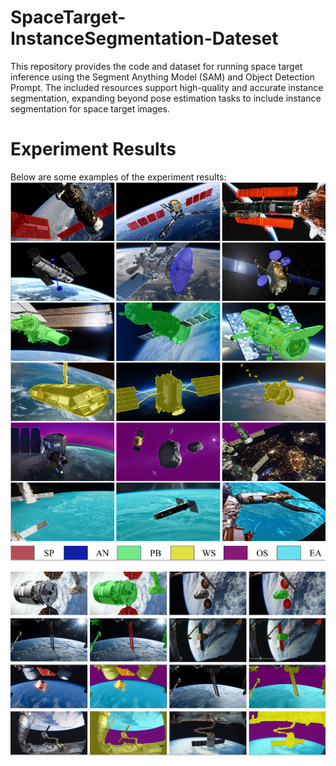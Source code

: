 # SpaceTarget-InstanceSegmentation-Dateset
This repository provides the code and dataset for running space target inference using the Segment Anything Model (SAM) and Object Detection Prompt. The included resources support high-quality and accurate instance segmentation, expanding beyond pose estimation tasks to include instance segmentation for space target images.

# Experiment Results
Below are some examples of the experiment results:
![Visualization Examples of Automatic Instance Segmentation Annotations for Different Space Target Datasets](figure/pic1.png)

![Statistics on Space Target Instance Segmentation Results by Category: mask proportion distribution, mask counts, and mask pixel counts](figure/pic2.png)
